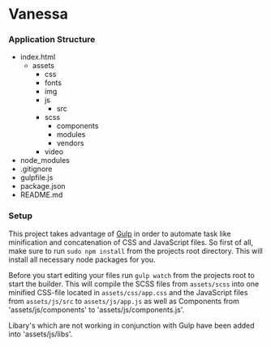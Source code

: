 # Vanessa

### Application Structure
- index.html
    - assets
        - css
        - fonts
        - img
        - js
            - src
        - scss
            - components
            - modules
            - vendors
        - video
- node_modules
- .gitignore
- gulpfile.js
- package.json
- README.md

### Setup
This project takes advantage of [Gulp](http://gulpjs.com) in order to automate task like minification and concatenation of CSS and JavaScript files. So first of all, make sure to run `sudo npm install` from the projects root directory. This will install all necessary node packages for you.

Before you start editing your files run `gulp watch` from the projects root to start the builder. This will compile the SCSS files from `assets/scss` into one minified CSS-file located in `assets/css/app.css` and the JavaScript files from `assets/js/src` to `assets/js/app.js` as well as Components from 'assets/js/components' to 'assets/js/components.js'.

Libary's which are not working in conjunction with Gulp have been added into 'assets/js/libs'.
